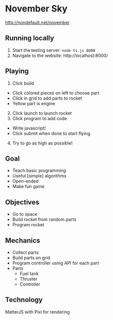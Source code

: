 # November Sky
http://nondefault.net/november

## Running locally
1. Start the testing server: `node ts.js 8000`
2. Navigate to the website: http://localhost:8000/

## Playing
1. Click build
  - Click colored pieces on left to choose part
  - Click in grid to add parts to rocket
  - Yellow part is engine
2. Click launch to launch rocket
3. Click program to add code
  - Write javascript!
  - Click submit when done to start flying.
4. Try to go as high as possible!

## Goal
- Teach basic programming
- Useful [simple] algorithms
- Open-ended
- Make fun game

## Objectives
- Go to space
- Build rocket from random parts
- Program rocket

## Mechanics
- Collect parts
- Build parts on grid
- Program controller using API for each part
- Parts
  - Fuel tank
  - Thruster
  - Controller

## Technology
MatterJS with Pixi for rendering
